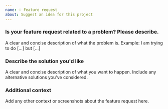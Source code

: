 ```yaml
---
name: 💡 Feature request
about: Suggest an idea for this project
---
```


<!--

请尽量使用英语，因为我们有来自全球的贡献者，使用英语会让您的问题和需求得到更迅速的响应和解决。
推荐使用：https://cn.bing.com/translator

Please use English as much as possible, as we have contributors from all over the world,
using English will allow your questions and needs to be responded to and resolved more quickly.
-->

### Is your feature request related to a problem? Please describe.
A clear and concise description of what the problem is.
Example: I am trying to do [...] but [...]

### Describe the solution you'd like
A clear and concise description of what you want to happen. Include any alternative solutions you've considered.

### Additional context
Add any other context or screenshots about the feature request here.
